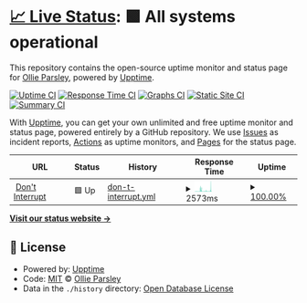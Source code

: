 # [📈 Live Status](https://status.dontinterrupt.app): <!--live status--> **🟩 All systems operational**

This repository contains the open-source uptime monitor and status page for [Ollie Parsley](http://ollieparsley.com), powered by [Upptime](https://github.com/upptime/upptime).

[![Uptime CI](https://github.com/koj-co/upptime/workflows/Uptime%20CI/badge.svg)](https://github.com/koj-co/upptime/actions?query=workflow%3A%22Uptime+CI%22)
[![Response Time CI](https://github.com/koj-co/upptime/workflows/Response%20Time%20CI/badge.svg)](https://github.com/koj-co/upptime/actions?query=workflow%3A%22Response+Time+CI%22)
[![Graphs CI](https://github.com/koj-co/upptime/workflows/Graphs%20CI/badge.svg)](https://github.com/koj-co/upptime/actions?query=workflow%3A%22Graphs+CI%22)
[![Static Site CI](https://github.com/koj-co/upptime/workflows/Static%20Site%20CI/badge.svg)](https://github.com/koj-co/upptime/actions?query=workflow%3A%22Static+Site+CI%22)
[![Summary CI](https://github.com/koj-co/upptime/workflows/Summary%20CI/badge.svg)](https://github.com/koj-co/upptime/actions?query=workflow%3A%22Summary+CI%22)

With [Upptime](https://upptime.js.org), you can get your own unlimited and free uptime monitor and status page, powered entirely by a GitHub repository. We use [Issues](https://github.com/ollieparsley/interrupt-status/issues) as incident reports, [Actions](https://github.com/ollieparsley/interrupt-status/actions) as uptime monitors, and [Pages](https://status.dontinterrupt.app) for the status page.

<!--start: status pages-->
<!-- This summary is generated by Upptime (https://github.com/upptime/upptime) -->
<!-- Do not edit this manually, your changes will be overwritten -->
<!-- prettier-ignore -->
| URL | Status | History | Response Time | Uptime |
| --- | ------ | ------- | ------------- | ------ |
| <img alt="" src="https://favicons.githubusercontent.com/dontinterrupt.app" height="13"> [Don't Interrupt](https://dontinterrupt.app) | 🟩 Up | [don-t-interrupt.yml](https://github.com/ollieparsley/interrupt-status/commits/HEAD/history/don-t-interrupt.yml) | <details><summary><img alt="Response time graph" src="./graphs/don-t-interrupt/response-time-week.png" height="20"> 2573ms</summary><br><a href="https://status.dontinterrupt.app/history/don-t-interrupt"><img alt="Response time 996" src="https://img.shields.io/endpoint?url=https%3A%2F%2Fraw.githubusercontent.com%2Follieparsley%2Finterrupt-status%2FHEAD%2Fapi%2Fdon-t-interrupt%2Fresponse-time.json"></a><br><a href="https://status.dontinterrupt.app/history/don-t-interrupt"><img alt="24-hour response time 7495" src="https://img.shields.io/endpoint?url=https%3A%2F%2Fraw.githubusercontent.com%2Follieparsley%2Finterrupt-status%2FHEAD%2Fapi%2Fdon-t-interrupt%2Fresponse-time-day.json"></a><br><a href="https://status.dontinterrupt.app/history/don-t-interrupt"><img alt="7-day response time 2573" src="https://img.shields.io/endpoint?url=https%3A%2F%2Fraw.githubusercontent.com%2Follieparsley%2Finterrupt-status%2FHEAD%2Fapi%2Fdon-t-interrupt%2Fresponse-time-week.json"></a><br><a href="https://status.dontinterrupt.app/history/don-t-interrupt"><img alt="30-day response time 2153" src="https://img.shields.io/endpoint?url=https%3A%2F%2Fraw.githubusercontent.com%2Follieparsley%2Finterrupt-status%2FHEAD%2Fapi%2Fdon-t-interrupt%2Fresponse-time-month.json"></a><br><a href="https://status.dontinterrupt.app/history/don-t-interrupt"><img alt="1-year response time 1055" src="https://img.shields.io/endpoint?url=https%3A%2F%2Fraw.githubusercontent.com%2Follieparsley%2Finterrupt-status%2FHEAD%2Fapi%2Fdon-t-interrupt%2Fresponse-time-year.json"></a></details> | <details><summary><a href="https://status.dontinterrupt.app/history/don-t-interrupt">100.00%</a></summary><a href="https://status.dontinterrupt.app/history/don-t-interrupt"><img alt="All-time uptime 100.00%" src="https://img.shields.io/endpoint?url=https%3A%2F%2Fraw.githubusercontent.com%2Follieparsley%2Finterrupt-status%2FHEAD%2Fapi%2Fdon-t-interrupt%2Fuptime.json"></a><br><a href="https://status.dontinterrupt.app/history/don-t-interrupt"><img alt="24-hour uptime 100.00%" src="https://img.shields.io/endpoint?url=https%3A%2F%2Fraw.githubusercontent.com%2Follieparsley%2Finterrupt-status%2FHEAD%2Fapi%2Fdon-t-interrupt%2Fuptime-day.json"></a><br><a href="https://status.dontinterrupt.app/history/don-t-interrupt"><img alt="7-day uptime 100.00%" src="https://img.shields.io/endpoint?url=https%3A%2F%2Fraw.githubusercontent.com%2Follieparsley%2Finterrupt-status%2FHEAD%2Fapi%2Fdon-t-interrupt%2Fuptime-week.json"></a><br><a href="https://status.dontinterrupt.app/history/don-t-interrupt"><img alt="30-day uptime 100.00%" src="https://img.shields.io/endpoint?url=https%3A%2F%2Fraw.githubusercontent.com%2Follieparsley%2Finterrupt-status%2FHEAD%2Fapi%2Fdon-t-interrupt%2Fuptime-month.json"></a><br><a href="https://status.dontinterrupt.app/history/don-t-interrupt"><img alt="1-year uptime 100.00%" src="https://img.shields.io/endpoint?url=https%3A%2F%2Fraw.githubusercontent.com%2Follieparsley%2Finterrupt-status%2FHEAD%2Fapi%2Fdon-t-interrupt%2Fuptime-year.json"></a></details>

<!--end: status pages-->

[**Visit our status website →**](https://status.dontinterrupt.app)

## 📄 License

- Powered by: [Upptime](https://github.com/upptime/upptime)
- Code: [MIT](./LICENSE) © [Ollie Parsley](http://ollieparsley.com)
- Data in the `./history` directory: [Open Database License](https://opendatacommons.org/licenses/odbl/1-0/)
